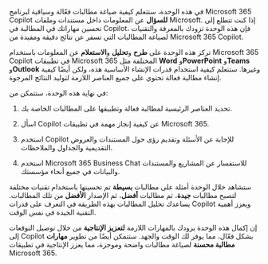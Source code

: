 في هذه الوحدة، ستتعلم كيفية صياغة مطالبات فعّالة وسياقية لبرنامج Microsoft 365 Copilot **للسؤال** عن المعلومات داخل مستندات وملفات Microsoft. إذا كنت تتطلع إلى تحسين مهاراتك في المطالبة في Copilot، فإن هذه الوحدة تزودك بالمعرفة والتقنيات لصياغة المطالبات التي تسفر عن نتائج دقيقة ومفيدة من Microsoft 365 Copilot.

تركز هذه الوحدة على **طرح** و**تحليل** و**الاستعلام** عن المعلومات باستخدام Microsoft 365 Copilot في تطبيقات Microsoft 365 المختلفة مثل **Word** و**PowerPoint** و**Teams** و**Outlook** وغيرها. ستتعلم كيفية استخدام قدرات الإنشاء الأساسية هذه، ولكن أيضًا كيفية إنشاء مطالبة فعالة تحتوي على جميع العناصر اللازمة لتوليد النتائج المرجوة.

في نهاية هذه الوحدة، ستتمكن من:

1. تحديد العناصر الرئيسية لمطالبة فعالة وتطبيقها على المطالبات الخاصة بك.

1. اسأل Copilot عن كيفية إنجاز مهمة في تطبيقات Microsoft 365.

1. استخدم Copilot للإجابة عن الأسئلة وتقديم رؤى حول المستندات والعروض التقديمية والجداول والملاحظات.

1. استخدم Microsoft 365 Business Chat للاستفسار عن المشاريع والمستندات والبيانات في جميع أنحاء مؤسستك.

ستشاهد خلال الوحدة أمثلة على مطالبات **بسيطة** تم تحسينها باستخدام تقنيات مختلفة لتصبح مطالبات **جيدة**، ثم مطالبات **أفضل**، ثم الإصدار **الأفضل** من تلك المطالبات. يساعدك تحليل المطالبات بهذه الطريقة في التعرف على قدرات Copilot ويعزز أهمية التقنية الجيدة في نفس الوقت.

إن إكمال هذه الوحدة يزودك بالمهارات اللازمة **لتعزيز الإنتاجية** من خلال توصيل التوقعات إلى Copilot بشكل فعّال، مما يوفر لك الوقت والجهد. ستتمكن أيضًا من تطوير **مهارات مطالبة محسنة** لصياغة مطالبات واضحة وموجزة، مما يعزز الإنتاجية في تطبيقات Microsoft 365.